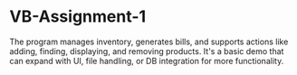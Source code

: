 # VB-Assignment-1
The program manages inventory, generates bills, and supports actions like adding, finding, displaying, and removing products. It's a basic demo that can expand with UI, file handling, or DB integration for more functionality.
